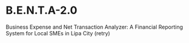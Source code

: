 # B.E.N.T.A-2.0
Business Expense and Net Transaction Analyzer: A Financial Reporting System for Local SMEs in Lipa City (retry)
